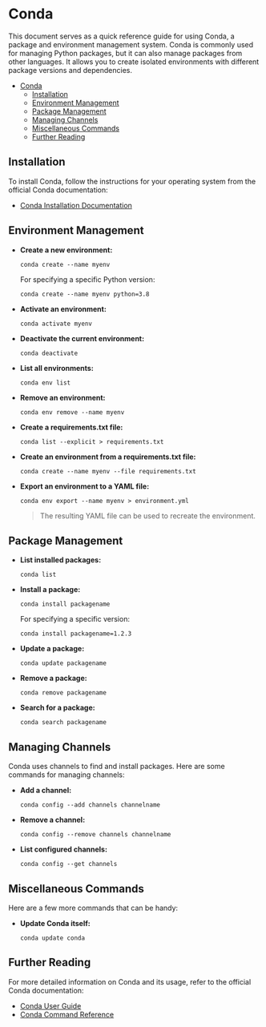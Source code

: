 # Conda

This document serves as a quick reference guide for using Conda, a package and environment management system. Conda is commonly used for managing Python packages, but it can also manage packages from other languages. It allows you to create isolated environments with different package versions and dependencies.

- [Conda](#conda)
  - [Installation](#installation)
  - [Environment Management](#environment-management)
  - [Package Management](#package-management)
  - [Managing Channels](#managing-channels)
  - [Miscellaneous Commands](#miscellaneous-commands)
  - [Further Reading](#further-reading)

## Installation

To install Conda, follow the instructions for your operating system from the official Conda documentation:

- [Conda Installation Documentation](https://docs.conda.io/projects/conda/en/latest/user-guide/install/index.html)

## Environment Management

- **Create a new environment:**

  ```shell
  conda create --name myenv
  ```

  For specifying a specific Python version:

  ```shell
  conda create --name myenv python=3.8
  ```

- **Activate an environment:**

  ```shell
  conda activate myenv
  ```

- **Deactivate the current environment:**

  ```shell
  conda deactivate
  ```

- **List all environments:**

  ```shell
  conda env list
  ```

- **Remove an environment:**

  ```shell
  conda env remove --name myenv
  ```

- **Create a requirements.txt file:**

  ```shell
  conda list --explicit > requirements.txt
  ```

- **Create an environment from a requirements.txt file:**

  ```shell
  conda create --name myenv --file requirements.txt
  ```

- **Export an environment to a YAML file:**

  ```shell
  conda env export --name myenv > environment.yml
  ```

    > The resulting YAML file can be used to recreate the environment.

## Package Management

- **List installed packages:**

  ```shell
  conda list
  ```

- **Install a package:**

  ```shell
  conda install packagename
  ```

  For specifying a specific version:

  ```shell
  conda install packagename=1.2.3
  ```

- **Update a package:**

  ```shell
  conda update packagename
  ```

- **Remove a package:**

  ```shell
  conda remove packagename
  ```

- **Search for a package:**

  ```shell
  conda search packagename
  ```

## Managing Channels

Conda uses channels to find and install packages. Here are some commands for managing channels:

- **Add a channel:**

  ```shell
  conda config --add channels channelname
  ```

- **Remove a channel:**

  ```shell
  conda config --remove channels channelname
  ```

- **List configured channels:**

  ```shell
  conda config --get channels
  ```

## Miscellaneous Commands

Here are a few more commands that can be handy:

- **Update Conda itself:**

  ```shell
  conda update conda
  ```

## Further Reading

For more detailed information on Conda and its usage, refer to the official Conda documentation:

- [Conda User Guide](https://docs.conda.io/projects/conda/en/latest/user-guide/index.html)
- [Conda Command Reference](https://docs.conda.io/projects/conda/en/latest/commands.html)
